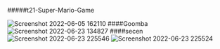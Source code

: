 #####t21-Super-Mario-Game

![Screenshot 2022-06-05 162110](https://user-images.githubusercontent.com/100345427/172049201-4fb7cb02-a2a5-4429-9b1a-e053d8f4fd42.jpg)
####Goomba
![Screenshot 2022-06-23 134827](https://user-images.githubusercontent.com/100345427/175264539-c3aff4c2-a044-4ad4-a147-bea9f2634205.jpg)
####secen
![Screenshot 2022-06-23 225546](https://user-images.githubusercontent.com/100345427/175369319-e0e205e2-8be6-48e3-b713-844c4ae9fd41.jpg)
![Screenshot 2022-06-23 225524](https://user-images.githubusercontent.com/100345427/175369312-bd355eaf-aba1-4bd1-bb34-831fd6894893.jpg)
